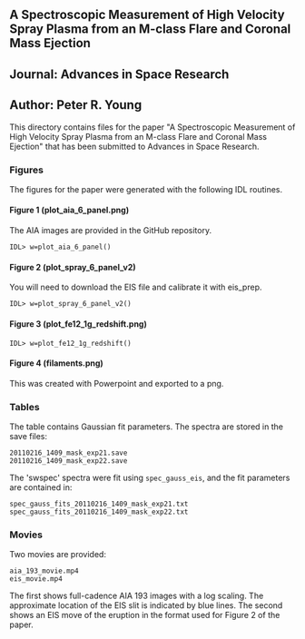 
## A Spectroscopic Measurement of High Velocity Spray Plasma from an M-class Flare and Coronal Mass Ejection

## Journal: Advances in Space Research

## Author: Peter R. Young

This directory contains files for the paper "A Spectroscopic Measurement of High Velocity Spray Plasma from an M-class Flare and Coronal Mass Ejection" that has been submitted to Advances in Space Research.

### Figures

The figures for the paper were generated with the following IDL routines.

#### Figure 1 (plot_aia_6_panel.png)

The AIA images are provided in the GitHub repository.

```
IDL> w=plot_aia_6_panel()
```

#### Figure 2 (plot_spray_6_panel_v2)

You will need to download the EIS file and calibrate it with eis_prep. 

```
IDL> w=plot_spray_6_panel_v2()
```

#### Figure 3 (plot_fe12_1g_redshift.png)

```
IDL> w=plot_fe12_1g_redshift()
```

#### Figure 4 (filaments.png)

This was created with Powerpoint and exported to a png.

### Tables

The table contains Gaussian fit parameters. The spectra are stored in the save files:

```
20110216_1409_mask_exp21.save
20110216_1409_mask_exp22.save
```

The 'swspec' spectra were fit using `spec_gauss_eis`, and the fit parameters are contained in:

```
spec_gauss_fits_20110216_1409_mask_exp21.txt
spec_gauss_fits_20110216_1409_mask_exp22.txt
```

### Movies

Two movies are provided:

```
aia_193_movie.mp4
eis_movie.mp4
```

The first shows full-cadence AIA 193 images with a log scaling. The approximate location of the EIS slit is indicated by blue lines. The second shows an EIS move of the eruption in the format used for Figure 2 of the paper.


